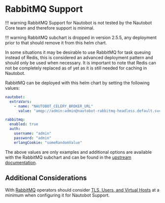 # RabbitMQ Support

!!! warning
    RabbitMQ Support for Nautobot is not tested by the Nautobot Core team and therefore support is minimal.

!!! warning
    RabbitMQ subchart is dropped in version 2.5.5, any deployment prior to that should remove it from this helm chart.

In some situations it may be desirable to use RabbitMQ for task queuing instead of Redis, this is considered an advanced deployment pattern and should only be used when necessary.  It is important to note that Redis can not be completely replaced as of yet as it is still needed for caching in Nautobot.

RabbitMQ can be deployed with this helm chart by setting the following values:

```yaml
nautobot:
  extraVars:
    - name: "NAUTOBOT_CELERY_BROKER_URL"
      value: "amqp://admin:admin@nautobot-rabbitmq-headless.default.svc:5672/"

rabbitmq:
  enabled: true
  auth:
    username: "admin"
    password: "admin"
    erlangCookie: "someRandomValue"
```

The above values are only examples and additional options are available with the RabbitMQ subchart and can be found in the [upstream documentation](https://github.com/bitnami/charts/tree/main/bitnami/rabbitmq).

## Additional Considerations

With [RabbitMQ](https://www.rabbitmq.com/) operators should consider [TLS, Users, and Virtual Hosts](https://www.rabbitmq.com/access-control.html) at a minimum when configuring it for Nautobot Support.

